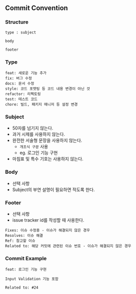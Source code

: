 ## Commit Convention

### Structure

```
type : subject

body
 
footer
```

### Type

```
feat: 새로운 기능 추가
fix: 버그 수정
docs: 문서 수정
style: 코드 포맷팅 등 코드 내용 변경이 아닌 것
refactor: 리펙토링
test: 테스트 코드
chore: 빌드, 패키지 매니저 등 설정 변경
```

### Subject

- 50자를 넘기지 않는다.
- 과거 시제를 사용하지 않는다.
- 완전한 서술형 문장을 사용하지 않는다.
    - `개조식 구문` 사용
    - eg. 로그인 기능 구현
- 마침표 및 특수 기호는 사용하지 않는다.

### Body

- 선택 사항
- Subject의 부연 설명이 필요하면 적도록 한다.

### Footer

- 선택 사항
- issue tracker id를 작성할 때 사용한다.

```
Fixes: 이슈 수정중 - 이슈가 해결되지 않은 경우
Resolves: 이슈 해결
Ref: 참고할 이슈
Related to: 해당 커밋에 관련된 이슈 번호 - 이슈가 해결되지 않은 경우
```

### Commit Example

```
feat: 로그인 기능 구현

Input Validation 기능 포함

Related to: #24
```